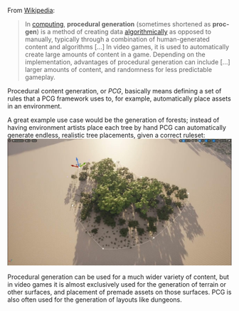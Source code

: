 From [Wikipedia](https://en.wikipedia.org/wiki/Procedural_generation):

> In [computing](https://en.wikipedia.org/wiki/Computing "Computing"), **procedural generation** (sometimes shortened as **proc-gen**) is a method of creating data [algorithmically](https://en.wikipedia.org/wiki/Algorithm "Algorithm") as opposed to manually, typically through a combination of human-generated content and algorithms [...] In video games, it is used to automatically create large amounts of content in a game. Depending on the implementation, advantages of procedural generation can include [...] larger amounts of content, and randomness for less predictable gameplay.

Procedural content generation, or *PCG*, basically means defining a set of rules that a PCG framework uses to, for example, automatically place assets in an environment.

A great example use case would be the generation of forests; instead of having environment artists place each tree by hand PCG can automatically generate endless, realistic tree placements, given a correct ruleset:
![|600](attachments/PCG%20forest.png)

Procedural generation can be used for a much wider variety of content, but in video games it is almost exclusively used for the generation of terrain or other surfaces, and placement of premade assets on those surfaces. PCG is also often used for the generation of layouts like dungeons.
